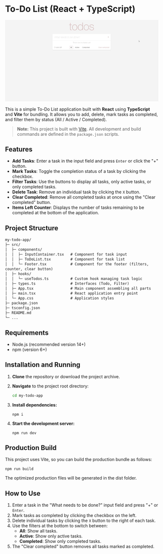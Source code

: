 # To-Do List (React + TypeScript)

![Demonstration](./src/assets/demo.gif)

This is a simple To-Do List application built with **React** using **TypeScript** and **Vite** for bundling. It allows you to add, delete, mark tasks as completed, and filter them by status (All / Active / Completed).

> **Note:** This project is built with [Vite](https://vitejs.dev/). All development and build commands are defined in the `package.json` scripts.

## Features

- **Add Tasks**: Enter a task in the input field and press `Enter` or click the "+" button.
- **Mark Tasks**: Toggle the completion status of a task by clicking the checkbox.
- **Filter Tasks**: Use the buttons to display all tasks, only active tasks, or only completed tasks.
- **Delete Task**: Remove an individual task by clicking the `X` button.
- **Clear Completed**: Remove all completed tasks at once using the "Clear completed" button.
- **Items Left Counter**: Displays the number of tasks remaining to be completed at the bottom of the application.

## Project Structure

```
my-todo-app/
├─ src/
│  ├─ components/
│  │  ├─ InputContainer.tsx   # Component for task input
│  │  ├─ ToDoList.tsx         # Component for task list
│  │  └─ Footer.tsx           # Component for the footer (filters, counter, clear button)
│  ├─ hooks/
│  │  └─ useTodos.ts          # Custom hook managing task logic
│  ├─ types.ts                # Interfaces (Todo, Filter)
│  ├─ App.tsx                 # Main component assembling all parts
│  ├─ main.tsx                # React application entry point
│  └─ App.css                 # Application styles
├─ package.json
├─ tsconfig.json
├─ README.md
└─ ...
```

## Requirements

- Node.js (recommended version 14+)
- npm (version 6+)

## Installation and Running

1. **Clone** the repository or download the project archive.
2. **Navigate** to the project root directory:

   ```bash
   cd my-todo-app

   ```

3. **Install dependencies:**
   ```
   npm i
   ```
4. **Start the development server:**
   ```
   npm run dev
   ```

## Production Build

This project uses Vite, so you can build the production bundle as follows:

```
npm run build
```

The optimized production files will be generated in the dist folder.

## How to Use

1. Enter a task in the "What needs to be done?" input field and press "+" or `Enter`.
2. Mark tasks as completed by clicking the checkbox on the left.
3. Delete individual tasks by clicking the `X` button to the right of each task.
4. Use the filters at the bottom to switch between:
   - **All**: Show all tasks.
   - **Active**: Show only active tasks.
   - **Completed**: Show only completed tasks.
5. The "Clear completed" button removes all tasks marked as completed.
